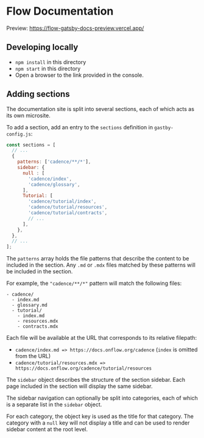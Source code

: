 # Flow Documentation

Preview: https://flow-gatsby-docs-preview.vercel.app/

## Developing locally

* `npm install` in this directory
* `npm start` in this directory
* Open a browser to the link provided in the console.

## Adding sections

The documentation site is split into several sections, 
each of which acts as its own microsite.

To add a section, add an entry to the `sections` definition in `gastby-config.js`:

```js
const sections = [
  // ...
  {
    patterns: ['cadence/**/*'],
    sidebar: {
      null : [
        'cadence/index',
        'cadence/glossary',
      ],
      Tutorial: [
        'cadence/tutorial/index',
        'cadence/tutorial/resources',
        'cadence/tutorial/contracts',
        // ...
      ],
    },
  },
  // ...
];
```

The `patterns` array holds the file patterns that describe the content 
to be included in the section. Any `.md` or `.mdx` files matched by these 
patterns will be included in the section.

For example, the `"cadence/**/*"` pattern will match the following files:

```
- cadence/
  - index.md
  - glossary.md
  - tutorial/
    - index.md
    - resources.mdx
    - contracts.mdx
```

Each file will be available at the URL that corresponds to its relative filepath:

- `cadence/index.md => https://docs.onflow.org/cadence` (`index` is omitted from the URL)
- `cadence/tutorial/resources.mdx => https://docs.onflow.org/cadence/tutorial/resources`

The `sidebar` object describes the structure of the section sidebar. 
Each page included in the section will display the same sidebar.

The sidebar navigation can optionally be split into categories, 
each of which is a separate list in the `sidebar` object.

For each category, the object key is used as the title for that category. 
The category with a `null` key will not display a title and can be used to 
render sidebar content at the root level.
